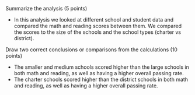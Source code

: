Summarize the analysis (5 points)
-	In this analysis we looked at different school and student data and compared the math and reading scores between them. We compared the scores to the size of the schools and the school types (charter vs district). 

Draw two correct conclusions or comparisons from the calculations (10 points)
-	The smaller and medium schools scored higher than the large schools in both math and reading, as well as having a higher overall passing rate.
-	The charter schools scored higher than the district schools in both math and reading, as well as having a higher overall passing rate.
